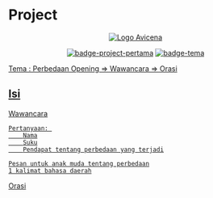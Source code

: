 # Project

<div align="center">
  <p>
    <a href="#"><img src=".../project1/img/thumbnail/logo-avicena.jpeg" alt="Logo Avicena"></a>
  </p>
  <p>
    <a href="#"><img src="https://img.shields.io/badge/project-pertama-lime?style=for-the-badge" alt="badge-project-pertama"></a>
    <a href="#"><img src="https://img.shields.io/badge/-menjaga%20lingkungan%20sekitar-lightgrey?style=for-the-badge" alt="badge-tema"></a<
  </p>
</div>


Tema : Perbedaan 
Opening => Wawancara => Orasi 

## Isi

Wawancara
 
```
Pertanyaan: 
    Nama
    Suku
    Pendapat tentang perbedaan yang terjadi

Pesan untuk anak muda tentang perbedaan
1 kalimat bahasa daerah
```

Orasi

